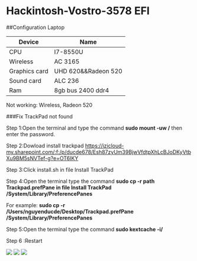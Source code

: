 # Hackintosh-Vostro-3578 EFI
##Configuration Laptop

| Device | Name|
|--------------|-------|
| CPU | I7-8550U| 
| Wireless |AC 3165 | 
| Graphics card| UHD 620&&Radeon 520| 
| Sound card| ALC 236| 
| Ram| 8gb bus 2400 ddr4| 



Not working:
Wireless, Radeon 520


###Fix TrackPad not found 

Step 1:Open the terminal and type the command **sudo mount -uw /** then enter the password.

Step 2:Dowload install trackpad https://izicloud-my.sharepoint.com/:f:/p/ducde678/Esh87zyUm39BjwVfdtpXhLcBJoDKyVtbXu9BM5sNVTef-g?e=OT6IKY

Step 3:Click install.sh in file Install TrackPad

Step 4:Open the terminal type the command **sudo cp -r path Trackpad.prefPane in file Install TrackPad   /System/Library/PreferencePanes**

For example: **sudo cp -r /Users/nguyenducde/Desktop/Trackpad.prefPane /System/Library/PreferencePanes**

Step 5:Open the terminal type the command **sudo kextcache -i/**

Step 6 :Restart 

<img src="https://i.imgur.com/id4JsRJ.png">
<img src="https://i.imgur.com/gBT1V1i.png"> 
<img src="https://i.imgur.com/QBAS2LX.png">



